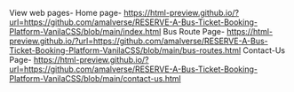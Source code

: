 View web pages- Home page- https://html-preview.github.io/?url=https://github.com/amalverse/RESERVE-A-Bus-Ticket-Booking-Platform-VanilaCSS/blob/main/index.html
                Bus Route Page- https://html-preview.github.io/?url=https://github.com/amalverse/RESERVE-A-Bus-Ticket-Booking-Platform-VanilaCSS/blob/main/bus-routes.html
                Contact-Us Page- https://html-preview.github.io/?url=https://github.com/amalverse/RESERVE-A-Bus-Ticket-Booking-Platform-VanilaCSS/blob/main/contact-us.html
